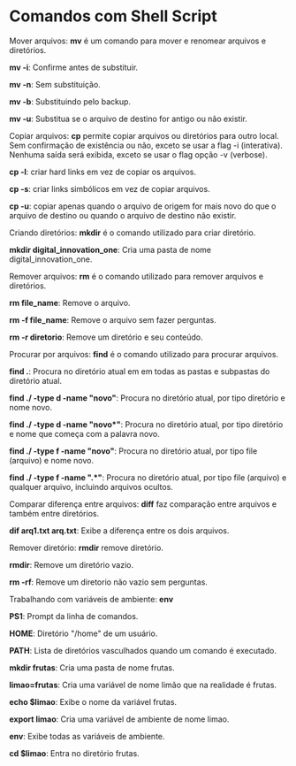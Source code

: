 # Comandos com Shell Script

Mover arquivos: <b>mv</b> é um comando para mover e renomear arquivos e diretórios.

<b>mv -i</b>: Confirme antes de substituir.

<b>mv -n</b>: Sem substituição. 

<b>mv -b</b>: Substituindo pelo backup.

<b>mv -u</b>: Substitua se o arquivo de destino for antigo ou não existir. 

Copiar arquivos: <b>cp</b> permite copiar arquivos ou diretórios para outro local. Sem confirmação de existência ou não, exceto se usar a flag -i (interativa). Nenhuma saída será exibida, exceto se usar o flag opção -v (verbose).

<b>cp -l</b>: criar hard links em vez de copiar os arquivos. 

<b>cp -s</b>: criar links simbólicos em vez de copiar arquivos. 

<b>cp -u</b>: copiar apenas quando o arquivo de origem for mais novo do que o arquivo de destino ou quando o arquivo de destino não existir.

Criando diretórios: <b>mkdir</b> é o comando utilizado para criar diretório. 

<b>mkdir digital_innovation_one</b>: Cria uma pasta de nome digital_innovation_one. 

Remover arquivos: <b>rm</b> é o comando utilizado para remover arquivos e diretórios.

<b>rm file_name</b>: Remove o arquivo. 

<b>rm -f file_name</b>: Remove o arquivo sem fazer perguntas. 

<b>rm -r diretorio</b>: Remove um diretório e seu conteúdo.

Procurar por arquivos: <b>find</b> é o comando utilizado para procurar arquivos.

<b>find .</b>: Procura no diretório atual em em todas as pastas e subpastas do diretório atual. 

<b>find ./ -type d -name "novo"</b>: Procura no diretório atual, por tipo diretório e nome novo.

<b>find ./ -type d -name "novo*"</b>: Procura no diretório atual, por tipo diretório e nome que começa com a palavra novo.

<b>find ./ -type f -name "novo"</b>: Procura no diretório atual, por tipo file (arquivo) e nome novo.

<b>find ./ -type f -name ".*"</b>: Procura no diretório atual, por tipo file (arquivo) e qualquer arquivo, incluindo arquivos ocultos.

Comparar diferença entre arquivos: <b>diff</b> faz comparação entre arquivos e também entre diretórios.

<b>dif arq1.txt arq.txt</b>: Exibe a diferença entre os dois arquivos.

Remover diretório: <b>rmdir</b> remove diretório.

<b>rmdir</b>: Remove um diretório vazio.

<b>rm -rf</b>: Remove um diretorio não vazio sem perguntas.


Trabalhando com variáveis de ambiente: <b>env</b>

<b>PS1</b>: Prompt da linha de comandos.

<b>HOME</b>: Diretório "/home" de um usuário.

<b>PATH</b>: Lista de diretórios vasculhados quando um comando é executado.

<b>mkdir frutas</b>: Cria uma pasta de nome frutas.

<b>limao=frutas</b>: Cria uma variável de nome limão que na realidade é frutas.

<b>echo $limao</b>: Exibe o nome da variável frutas.

<b>export limao</b>: Cria uma variável de ambiente de nome limao.

<b>env</b>: Exibe todas as variáveis de ambiente.

<b>cd $limao</b>: Entra no diretório frutas.